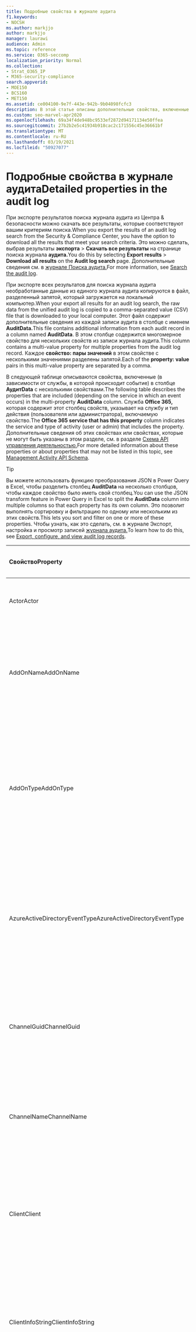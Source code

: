 ```yaml
---
title: Подробные свойства в журнале аудита
f1.keywords:
- NOCSH
ms.author: markjjo
author: markjjo
manager: laurawi
audience: Admin
ms.topic: reference
ms.service: O365-seccomp
localization_priority: Normal
ms.collection:
- Strat_O365_IP
- M365-security-compliance
search.appverid:
- MOE150
- BCS160
- MET150
ms.assetid: ce004100-9e7f-443e-942b-9b04098fcfc3
description: В этой статье описаны дополнительные свойства, включенные при экспорте результатов для записи журнала аудита Office 365.
ms.custom: seo-marvel-apr2020
ms.openlocfilehash: 69a34f4de948bc9533ef2872d94171134e50ffea
ms.sourcegitcommit: 27b2b2e5c41934b918cac2c171556c45e36661bf
ms.translationtype: MT
ms.contentlocale: ru-RU
ms.lasthandoff: 03/19/2021
ms.locfileid: "50927077"
---
```

# <a name="detailed-properties-in-the-audit-log"></a><span data-ttu-id="688e7-103">Подробные свойства в журнале аудита</span><span class="sxs-lookup"><span data-stu-id="688e7-103">Detailed properties in the audit log</span></span>

<span data-ttu-id="688e7-104">При экспорте результатов поиска журнала аудита из Центра & безопасности можно скачать все результаты, которые соответствуют вашим критериям поиска.</span><span class="sxs-lookup"><span data-stu-id="688e7-104">When you export the results of an audit log search from the Security & Compliance Center, you have the option to download all the results that meet your search criteria.</span></span> <span data-ttu-id="688e7-105">Это можно сделать, выбрав результаты **экспорта** \> **Скачать все результаты** на странице поиска журнала **аудита.**</span><span class="sxs-lookup"><span data-stu-id="688e7-105">You do this by selecting **Export results** \> **Download all results** on the **Audit log search** page.</span></span> <span data-ttu-id="688e7-106">Дополнительные сведения см. в [журнале Поиска аудита.](search-the-audit-log-in-security-and-compliance.md)</span><span class="sxs-lookup"><span data-stu-id="688e7-106">For more information, see [Search the audit log](search-the-audit-log-in-security-and-compliance.md).</span></span>
  
 <span data-ttu-id="688e7-107">При экспорте всех результатов для поиска журнала аудита необработанные данные из единого журнала аудита копируются в файл, разделенный запятой, который загружается на локальный компьютер.</span><span class="sxs-lookup"><span data-stu-id="688e7-107">When your export all results for an audit log search, the raw data from the unified audit log is copied to a comma-separated value (CSV) file that is downloaded to your local computer.</span></span> <span data-ttu-id="688e7-108">Этот файл содержит дополнительные сведения из каждой записи аудита в столбце с именем **AuditData.**</span><span class="sxs-lookup"><span data-stu-id="688e7-108">This file contains additional information from each audit record in a column named **AuditData**.</span></span> <span data-ttu-id="688e7-109">В этом столбце содержится многомерное свойство для нескольких свойств из записи журнала аудита.</span><span class="sxs-lookup"><span data-stu-id="688e7-109">This column contains a multi-value property for multiple properties from the audit log record.</span></span> <span data-ttu-id="688e7-110">Каждое **свойство: пары значений** в этом свойстве с несколькими значениями разделены запятой.</span><span class="sxs-lookup"><span data-stu-id="688e7-110">Each of the **property: value** pairs in this multi-value property are separated by a comma.</span></span> 
  
<span data-ttu-id="688e7-111">В следующей таблице описываются свойства, включенные (в зависимости от службы, в которой происходит событие) в столбце **АудитData** с несколькими свойствами.</span><span class="sxs-lookup"><span data-stu-id="688e7-111">The following table describes the properties that are included (depending on the service in which an event occurs) in the multi-property **AuditData** column.</span></span> <span data-ttu-id="688e7-112">Служба **Office 365,** которая содержит этот столбец свойств, указывает на службу и тип действия (пользователя или администратора), включаемую свойство.</span><span class="sxs-lookup"><span data-stu-id="688e7-112">The **Office 365 service that has this property** column indicates the service and type of activity (user or admin) that includes the property.</span></span> <span data-ttu-id="688e7-113">Дополнительные сведения об этих свойствах или свойствах, которые не могут быть указаны в этом разделе, см. в разделе [Схема API управления деятельностью.](/office/office-365-management-api/office-365-management-activity-api-schema)</span><span class="sxs-lookup"><span data-stu-id="688e7-113">For more detailed information about these properties or about properties that may not be listed in this topic, see [Management Activity API Schema](/office/office-365-management-api/office-365-management-activity-api-schema).</span></span>
  
> [!TIP]
> <span data-ttu-id="688e7-114">Вы можете использовать функцию преобразования JSON в Power Query в Excel, чтобы разделить столбец **AuditData** на несколько столбцов, чтобы каждое свойство было иметь свой столбец.</span><span class="sxs-lookup"><span data-stu-id="688e7-114">You can use the JSON transform feature in Power Query in Excel to split the **AuditData** column into multiple columns so that each property has its own column.</span></span> <span data-ttu-id="688e7-115">Это позволит выполнять сортировку и фильтрацию по одному или нескольким из этих свойств.</span><span class="sxs-lookup"><span data-stu-id="688e7-115">This lets you sort and filter on one or more of these properties.</span></span> <span data-ttu-id="688e7-116">Чтобы узнать, как это сделать, см. в журнале Экспорт, настройка и просмотр записей [журнала аудита.](export-view-audit-log-records.md)</span><span class="sxs-lookup"><span data-stu-id="688e7-116">To learn how to do this, see [Export, configure, and view audit log records](export-view-audit-log-records.md).</span></span> 
  
|<span data-ttu-id="688e7-117">**Свойство**</span><span class="sxs-lookup"><span data-stu-id="688e7-117">**Property**</span></span>|<span data-ttu-id="688e7-118">**Описание**</span><span class="sxs-lookup"><span data-stu-id="688e7-118">**Description**</span></span>|<span data-ttu-id="688e7-119">**Служба Microsoft 365 с этим свойством**</span><span class="sxs-lookup"><span data-stu-id="688e7-119">**Microsoft 365 service that has this property**</span></span>|
|:-----|:-----|:-----|
|<span data-ttu-id="688e7-120">Actor</span><span class="sxs-lookup"><span data-stu-id="688e7-120">Actor</span></span>|<span data-ttu-id="688e7-121">Учетная запись пользователя или службы, которая выполняла действие.</span><span class="sxs-lookup"><span data-stu-id="688e7-121">The user or service account that performed the action.</span></span>|<span data-ttu-id="688e7-122">Azure Active Directory</span><span class="sxs-lookup"><span data-stu-id="688e7-122">Azure Active Directory</span></span>|
|<span data-ttu-id="688e7-123">AddOnName</span><span class="sxs-lookup"><span data-stu-id="688e7-123">AddOnName</span></span>|<span data-ttu-id="688e7-124">Имя надстройки, которая была добавлена, удалена или обновлена в команде.</span><span class="sxs-lookup"><span data-stu-id="688e7-124">The name of an add-on that was added, removed, or updated in a team.</span></span> <span data-ttu-id="688e7-125">Тип надстройки в Microsoft Teams — это бот, соединителю или вкладке.</span><span class="sxs-lookup"><span data-stu-id="688e7-125">The type of add-ons in Microsoft Teams is a bot, a connector, or a tab.</span></span>|<span data-ttu-id="688e7-126">Microsoft Teams</span><span class="sxs-lookup"><span data-stu-id="688e7-126">Microsoft Teams</span></span>|
|<span data-ttu-id="688e7-127">AddOnType</span><span class="sxs-lookup"><span data-stu-id="688e7-127">AddOnType</span></span>|<span data-ttu-id="688e7-128">Тип надстройки, которая была добавлена, удалена или обновлена в команде.</span><span class="sxs-lookup"><span data-stu-id="688e7-128">The type of an add-on that was added, removed, or updated in a team.</span></span> <span data-ttu-id="688e7-129">Следующие значения указывают тип надстройки.</span><span class="sxs-lookup"><span data-stu-id="688e7-129">The following values indicate the type of add-on.</span></span>  <br/> <span data-ttu-id="688e7-130">**1** . Указывает бот.</span><span class="sxs-lookup"><span data-stu-id="688e7-130">**1** - Indicates a bot.</span></span><br/> <span data-ttu-id="688e7-131">**2** . Указывает соединители.</span><span class="sxs-lookup"><span data-stu-id="688e7-131">**2** - Indicates a connector.</span></span><br/> <span data-ttu-id="688e7-132">**3** . Указывает вкладку.</span><span class="sxs-lookup"><span data-stu-id="688e7-132">**3** - Indicates a tab.</span></span>|<span data-ttu-id="688e7-133">Microsoft Teams</span><span class="sxs-lookup"><span data-stu-id="688e7-133">Microsoft Teams</span></span>|
|<span data-ttu-id="688e7-134">AzureActiveDirectoryEventType</span><span class="sxs-lookup"><span data-stu-id="688e7-134">AzureActiveDirectoryEventType</span></span>|<span data-ttu-id="688e7-135">Тип события Azure Active Directory.</span><span class="sxs-lookup"><span data-stu-id="688e7-135">The type of Azure Active Directory event.</span></span> <span data-ttu-id="688e7-136">Следующие значения указывают тип события.</span><span class="sxs-lookup"><span data-stu-id="688e7-136">The following values indicate the type of event.</span></span>  <br/> <span data-ttu-id="688e7-137">**0** . Указывает событие входа в учетную запись.</span><span class="sxs-lookup"><span data-stu-id="688e7-137">**0** - Indicates an account login event.</span></span><br/> <span data-ttu-id="688e7-138">**1** . Указывает событие безопасности приложений Azure.</span><span class="sxs-lookup"><span data-stu-id="688e7-138">**1** - Indicates an Azure application security event.</span></span>|<span data-ttu-id="688e7-139">Azure Active Directory</span><span class="sxs-lookup"><span data-stu-id="688e7-139">Azure Active Directory</span></span>|
|<span data-ttu-id="688e7-140">ChannelGuid</span><span class="sxs-lookup"><span data-stu-id="688e7-140">ChannelGuid</span></span>|<span data-ttu-id="688e7-141">ID канала Microsoft Teams.</span><span class="sxs-lookup"><span data-stu-id="688e7-141">The ID of a Microsoft Teams channel.</span></span> <span data-ttu-id="688e7-142">Команда, в которую расположен канал, определена **свойствами TeamName** и **TeamGuid.**</span><span class="sxs-lookup"><span data-stu-id="688e7-142">The team that the channel is located in is identified by the **TeamName** and **TeamGuid** properties.</span></span>|<span data-ttu-id="688e7-143">Microsoft Teams</span><span class="sxs-lookup"><span data-stu-id="688e7-143">Microsoft Teams</span></span>|
|<span data-ttu-id="688e7-144">ChannelName</span><span class="sxs-lookup"><span data-stu-id="688e7-144">ChannelName</span></span>|<span data-ttu-id="688e7-145">Имя канала Microsoft Teams.</span><span class="sxs-lookup"><span data-stu-id="688e7-145">The name of a Microsoft Teams channel.</span></span> <span data-ttu-id="688e7-146">Команда, в которую расположен канал, определена **свойствами TeamName** и **TeamGuid.**</span><span class="sxs-lookup"><span data-stu-id="688e7-146">The team that the channel is located in is identified by the **TeamName** and **TeamGuid** properties.</span></span>|<span data-ttu-id="688e7-147">Microsoft Teams</span><span class="sxs-lookup"><span data-stu-id="688e7-147">Microsoft Teams</span></span>|
|<span data-ttu-id="688e7-148">Client</span><span class="sxs-lookup"><span data-stu-id="688e7-148">Client</span></span>|<span data-ttu-id="688e7-149">Клиентские устройства, ОС устройства и браузер устройства, используемые для события входа (например, Nokia Lumia 920; Windows Phone 8; IE Mobile 11).</span><span class="sxs-lookup"><span data-stu-id="688e7-149">The client device, the device OS, and the device browser used for the login event (for example, Nokia Lumia 920; Windows Phone 8; IE Mobile 11).</span></span>|<span data-ttu-id="688e7-150">Azure Active Directory</span><span class="sxs-lookup"><span data-stu-id="688e7-150">Azure Active Directory</span></span>|
|<span data-ttu-id="688e7-151">ClientInfoString</span><span class="sxs-lookup"><span data-stu-id="688e7-151">ClientInfoString</span></span>|<span data-ttu-id="688e7-152">Сведения о клиенте электронной почты, который использовался для выполнения операции, таких как версия браузера, версия Outlook и сведения о мобильных устройствах</span><span class="sxs-lookup"><span data-stu-id="688e7-152">Information about the email client that was used to perform the operation, such as a browser version, Outlook version, and mobile device information</span></span>|<span data-ttu-id="688e7-153">Exchange (действия почтовых ящиков)</span><span class="sxs-lookup"><span data-stu-id="688e7-153">Exchange (mailbox activity)</span></span>|
|<span data-ttu-id="688e7-154">ClientIP</span><span class="sxs-lookup"><span data-stu-id="688e7-154">ClientIP</span></span>|<span data-ttu-id="688e7-155">IP-адрес устройства, которое использовалось при регистрации действия в журнале.</span><span class="sxs-lookup"><span data-stu-id="688e7-155">The IP address of the device that was used when the activity was logged.</span></span> <span data-ttu-id="688e7-156">IP-адрес отображается в формате адреса IPv4 или IPv6.</span><span class="sxs-lookup"><span data-stu-id="688e7-156">The IP address is displayed in either an IPv4 or IPv6 address format.</span></span><br/><br/> <span data-ttu-id="688e7-157">Для некоторых служб значение, отображаемое в этом свойстве, может быть IP-адресом доверенного приложения (например, веб-приложений Office), обращающегося в службу от имени пользователя, а не IP-адресом устройства пользователя, выполнившего действие.</span><span class="sxs-lookup"><span data-stu-id="688e7-157">For some services, the value displayed in this property might be the IP address for a trusted application (for example, Office on the web apps) calling into the service on behalf of a user and not the IP address of the device used by person who performed the activity.</span></span> <br/><br/><span data-ttu-id="688e7-158">Кроме того, для действий администратора (или действий, выполняемых системной учетной записью) для событий, связанных с Azure Active Directory, IP-адрес не регистрируется, а значение свойства ClientIP составляет `null` .</span><span class="sxs-lookup"><span data-stu-id="688e7-158">Also, for admin activity (or activity performed by a system account) for Azure Active Directory-related events, the IP address isn't logged and the value for the ClientIP property is `null`.</span></span> |<span data-ttu-id="688e7-159">Azure Active Directory, Exchange, SharePoint</span><span class="sxs-lookup"><span data-stu-id="688e7-159">Azure Active Directory, Exchange, SharePoint</span></span>|
|<span data-ttu-id="688e7-160">CreationTime</span><span class="sxs-lookup"><span data-stu-id="688e7-160">CreationTime</span></span>|<span data-ttu-id="688e7-161">Дата и время выполнения действия пользователем в формате UTC.</span><span class="sxs-lookup"><span data-stu-id="688e7-161">The date and time in Coordinated Universal Time (UTC) when the user performed the activity.</span></span>|<span data-ttu-id="688e7-162">Все</span><span class="sxs-lookup"><span data-stu-id="688e7-162">All</span></span>|
|<span data-ttu-id="688e7-163">DestinationFileExtension</span><span class="sxs-lookup"><span data-stu-id="688e7-163">DestinationFileExtension</span></span>|<span data-ttu-id="688e7-164">Расширение скопированного или перемещенного файла.</span><span class="sxs-lookup"><span data-stu-id="688e7-164">The file extension of a file that is copied or moved.</span></span> <span data-ttu-id="688e7-165">Это свойство отображается только для действий пользователей FileCopied и FileMoved.</span><span class="sxs-lookup"><span data-stu-id="688e7-165">This property is displayed only for the FileCopied and FileMoved user activities.</span></span>|<span data-ttu-id="688e7-166">SharePoint</span><span class="sxs-lookup"><span data-stu-id="688e7-166">SharePoint</span></span>|
|<span data-ttu-id="688e7-167">DestinationFileName</span><span class="sxs-lookup"><span data-stu-id="688e7-167">DestinationFileName</span></span>|<span data-ttu-id="688e7-168">Имя файла копируется или перемещается.</span><span class="sxs-lookup"><span data-stu-id="688e7-168">The name of the file is copied or moved.</span></span> <span data-ttu-id="688e7-169">Это свойство отображается только для действий FileCopied и FileMoved.</span><span class="sxs-lookup"><span data-stu-id="688e7-169">This property is displayed only for the FileCopied and FileMoved actions.</span></span>|<span data-ttu-id="688e7-170">SharePoint</span><span class="sxs-lookup"><span data-stu-id="688e7-170">SharePoint</span></span>|
|<span data-ttu-id="688e7-171">DestinationRelativeUrl</span><span class="sxs-lookup"><span data-stu-id="688e7-171">DestinationRelativeUrl</span></span>|<span data-ttu-id="688e7-172">URL-адрес конечной папки, в которую копируется или перемещается файл.</span><span class="sxs-lookup"><span data-stu-id="688e7-172">The URL of the destination folder where a file is copied or moved.</span></span> <span data-ttu-id="688e7-173">Сочетание значений **для SiteURL,** **DestinationRelativeURL** и **свойства DestinationFileName** такое же, как и значение свойства **ObjectID,** которое является полным именем пути для скопированного файла.</span><span class="sxs-lookup"><span data-stu-id="688e7-173">The combination of the values for the **SiteURL**, the **DestinationRelativeURL**, and the **DestinationFileName** property is the same as the value for the **ObjectID** property, which is the full path name for the file that was copied.</span></span> <span data-ttu-id="688e7-174">Это свойство отображается только для действий пользователей FileCopied и FileMoved.</span><span class="sxs-lookup"><span data-stu-id="688e7-174">This property is displayed only for the FileCopied and FileMoved user activities.</span></span>|<span data-ttu-id="688e7-175">SharePoint</span><span class="sxs-lookup"><span data-stu-id="688e7-175">SharePoint</span></span>|
|<span data-ttu-id="688e7-176">EventSource</span><span class="sxs-lookup"><span data-stu-id="688e7-176">EventSource</span></span>|<span data-ttu-id="688e7-177">Определяет, произошло ли событие в SharePoint.</span><span class="sxs-lookup"><span data-stu-id="688e7-177">Identifies that an event occurred in SharePoint.</span></span> <span data-ttu-id="688e7-178">Возможные значения **SharePoint** и **ObjectModel**.</span><span class="sxs-lookup"><span data-stu-id="688e7-178">Possible values are **SharePoint** and **ObjectModel**.</span></span>|<span data-ttu-id="688e7-179">SharePoint</span><span class="sxs-lookup"><span data-stu-id="688e7-179">SharePoint</span></span>|
|<span data-ttu-id="688e7-180">ExternalAccess</span><span class="sxs-lookup"><span data-stu-id="688e7-180">ExternalAccess</span></span>|<span data-ttu-id="688e7-181">Для действий администратора Exchange указывается, был ли этот кодлет управлен пользователем в вашей организации, персоналом центра обработки данных Майкрософт или учетной записью службы центра обработки данных или делегирован администратором.</span><span class="sxs-lookup"><span data-stu-id="688e7-181">For Exchange admin activity, specifies whether the cmdlet was run by a user in your organization, by Microsoft datacenter personnel or a datacenter service account, or by a delegated administrator.</span></span> <span data-ttu-id="688e7-182">Значение **False** означает, что командлет был запущен пользователем в вашей организации.</span><span class="sxs-lookup"><span data-stu-id="688e7-182">The value **False** indicates that the cmdlet was run by someone in your organization.</span></span> <span data-ttu-id="688e7-183">Значение **True** значит, что командлет запустили сотрудник центра данных Майкрософт, учетная запись службы центра данных или полномочный администратор.</span><span class="sxs-lookup"><span data-stu-id="688e7-183">The value **True** indicates that the cmdlet was run by datacenter personnel, a datacenter service account, or a delegated administrator.</span></span>  <br/> <span data-ttu-id="688e7-184">Для действий почтовых ящиков Exchange указывается, был ли к почтовому ящику доступ к пользователю за пределами организации.</span><span class="sxs-lookup"><span data-stu-id="688e7-184">For Exchange mailbox activity, specifies whether a mailbox was accessed by a user outside your organization.</span></span>|<span data-ttu-id="688e7-185">Exchange</span><span class="sxs-lookup"><span data-stu-id="688e7-185">Exchange</span></span>|
|<span data-ttu-id="688e7-186">ExtendedProperties</span><span class="sxs-lookup"><span data-stu-id="688e7-186">ExtendedProperties</span></span>|<span data-ttu-id="688e7-187">Расширенные свойства для события Azure Active Directory.</span><span class="sxs-lookup"><span data-stu-id="688e7-187">The extended properties for an Azure Active Directory event.</span></span>|<span data-ttu-id="688e7-188">Azure Active Directory</span><span class="sxs-lookup"><span data-stu-id="688e7-188">Azure Active Directory</span></span>|
|<span data-ttu-id="688e7-189">Идентификатор</span><span class="sxs-lookup"><span data-stu-id="688e7-189">ID</span></span>|<span data-ttu-id="688e7-190">ID записи отчета.</span><span class="sxs-lookup"><span data-stu-id="688e7-190">The ID of the report entry.</span></span> <span data-ttu-id="688e7-191">Идентификатор уникально определяет запись отчета.</span><span class="sxs-lookup"><span data-stu-id="688e7-191">The ID uniquely identifies the report entry.</span></span>|<span data-ttu-id="688e7-192">Все</span><span class="sxs-lookup"><span data-stu-id="688e7-192">All</span></span>|
|<span data-ttu-id="688e7-193">InternalLogonType</span><span class="sxs-lookup"><span data-stu-id="688e7-193">InternalLogonType</span></span>|<span data-ttu-id="688e7-194">Зарезервировано для внутреннего использования.</span><span class="sxs-lookup"><span data-stu-id="688e7-194">Reserved for internal use.</span></span>|<span data-ttu-id="688e7-195">Exchange (действия почтовых ящиков)</span><span class="sxs-lookup"><span data-stu-id="688e7-195">Exchange (mailbox activity)</span></span>|
|<span data-ttu-id="688e7-196">ItemType</span><span class="sxs-lookup"><span data-stu-id="688e7-196">ItemType</span></span>|<span data-ttu-id="688e7-197">Тип объекта, который был открыт или изменен.</span><span class="sxs-lookup"><span data-stu-id="688e7-197">The type of object that was accessed or modified.</span></span> <span data-ttu-id="688e7-198">Возможные значения: **File,** **Folder,** **Web,** **Site,** **Tenant** и **DocumentLibrary.**</span><span class="sxs-lookup"><span data-stu-id="688e7-198">Possible values include **File**, **Folder**, **Web**, **Site**, **Tenant**, and **DocumentLibrary**.</span></span>|<span data-ttu-id="688e7-199">SharePoint</span><span class="sxs-lookup"><span data-stu-id="688e7-199">SharePoint</span></span>|
|<span data-ttu-id="688e7-200">LoginStatus</span><span class="sxs-lookup"><span data-stu-id="688e7-200">LoginStatus</span></span>|<span data-ttu-id="688e7-201">Определяет сбои входа, которые могли произойть.</span><span class="sxs-lookup"><span data-stu-id="688e7-201">Identifies login failures that might have occurred.</span></span>|<span data-ttu-id="688e7-202">Azure Active Directory</span><span class="sxs-lookup"><span data-stu-id="688e7-202">Azure Active Directory</span></span>|
|<span data-ttu-id="688e7-203">LogonType</span><span class="sxs-lookup"><span data-stu-id="688e7-203">LogonType</span></span>|<span data-ttu-id="688e7-204">Тип доступа к почтовым ящикам.</span><span class="sxs-lookup"><span data-stu-id="688e7-204">The type of mailbox access.</span></span> <span data-ttu-id="688e7-205">В следующих значениях указывается тип пользователя, который имеет доступ к почтовому ящику.</span><span class="sxs-lookup"><span data-stu-id="688e7-205">The following values indicate the type of user who accessed the mailbox.</span></span>  <br/><br/> <span data-ttu-id="688e7-206">**0** . Указывает владельца почтового ящика.</span><span class="sxs-lookup"><span data-stu-id="688e7-206">**0** - Indicates a mailbox owner.</span></span><br/> <span data-ttu-id="688e7-207">**1** . Указывает администратора.</span><span class="sxs-lookup"><span data-stu-id="688e7-207">**1** - Indicates an administrator.</span></span><br/> <span data-ttu-id="688e7-208">**2** . Указывает делегата.</span><span class="sxs-lookup"><span data-stu-id="688e7-208">**2** - Indicates a delegate.</span></span> <br/><span data-ttu-id="688e7-209">**3** . Указывает транспортную службу в центр обработки данных Майкрософт.</span><span class="sxs-lookup"><span data-stu-id="688e7-209">**3** - Indicates the transport service in the Microsoft datacenter.</span></span><br/> <span data-ttu-id="688e7-210">**4** . Указывает учетную запись службы в центр обработки данных Майкрософт.</span><span class="sxs-lookup"><span data-stu-id="688e7-210">**4** - Indicates a   service account in the Microsoft datacenter.</span></span> <br/><span data-ttu-id="688e7-211">**6** . Указывает делегированную администратора.</span><span class="sxs-lookup"><span data-stu-id="688e7-211">**6** - Indicates a delegated administrator.</span></span>|<span data-ttu-id="688e7-212">Exchange (действия почтовых ящиков)</span><span class="sxs-lookup"><span data-stu-id="688e7-212">Exchange (mailbox activity)</span></span>|
|<span data-ttu-id="688e7-213">MailboxGuid</span><span class="sxs-lookup"><span data-stu-id="688e7-213">MailboxGuid</span></span>|<span data-ttu-id="688e7-214">GUID почтового ящика Exchange, к которому получен доступ.</span><span class="sxs-lookup"><span data-stu-id="688e7-214">The Exchange GUID of the mailbox that was accessed.</span></span>|<span data-ttu-id="688e7-215">Exchange (действия почтовых ящиков)</span><span class="sxs-lookup"><span data-stu-id="688e7-215">Exchange (mailbox activity)</span></span>|
|<span data-ttu-id="688e7-216">MailboxOwnerUPN</span><span class="sxs-lookup"><span data-stu-id="688e7-216">MailboxOwnerUPN</span></span>|<span data-ttu-id="688e7-217">Адрес электронной почты пользователя, владеющего почтовым ящиком, к которому получен доступ.</span><span class="sxs-lookup"><span data-stu-id="688e7-217">The email address of the person who owns the mailbox that was accessed.</span></span>|<span data-ttu-id="688e7-218">Exchange (действия почтовых ящиков)</span><span class="sxs-lookup"><span data-stu-id="688e7-218">Exchange (mailbox activity)</span></span>|
|<span data-ttu-id="688e7-219">Members</span><span class="sxs-lookup"><span data-stu-id="688e7-219">Members</span></span>|<span data-ttu-id="688e7-220">Списки пользователей, которые были добавлены или удалены из группы.</span><span class="sxs-lookup"><span data-stu-id="688e7-220">Lists the users that have been added or removed from a team.</span></span> <span data-ttu-id="688e7-221">Перечисленные ниже значения указывают на тип роли, назначенной пользователю.</span><span class="sxs-lookup"><span data-stu-id="688e7-221">The following values indicate the Role type assigned to the user.</span></span>  <br/><br/> <span data-ttu-id="688e7-222">**1** . Указывает роль владельца.</span><span class="sxs-lookup"><span data-stu-id="688e7-222">**1** - Indicates  the Owner role.</span></span><br/> <span data-ttu-id="688e7-223">**2** — указывает на роль "Участник".</span><span class="sxs-lookup"><span data-stu-id="688e7-223">**2** - Indicates the Member role.</span></span><br/> <span data-ttu-id="688e7-224">**3** — указывает на роль "Гость".</span><span class="sxs-lookup"><span data-stu-id="688e7-224">**3** - Indicates the Guest role.</span></span> <br/><br/><span data-ttu-id="688e7-225">Свойство Members также включает название организации и адрес электронной почты участника.</span><span class="sxs-lookup"><span data-stu-id="688e7-225">The Members property also includes the name of your organization, and the member's email address.</span></span>|<span data-ttu-id="688e7-226">Microsoft Teams</span><span class="sxs-lookup"><span data-stu-id="688e7-226">Microsoft Teams</span></span>|
|<span data-ttu-id="688e7-227">Измененные свойства (Имя, NewValue, OldValue)</span><span class="sxs-lookup"><span data-stu-id="688e7-227">ModifiedProperties (Name, NewValue, OldValue)</span></span>|<span data-ttu-id="688e7-228">Это свойство включается для действий администратора, таких как добавление пользователя в качестве участника сайта или члена группы администраторов семейства веб-сайтов.</span><span class="sxs-lookup"><span data-stu-id="688e7-228">The property is included for admin events, such as adding a user as a member of a site or a site collection admin group.</span></span> <span data-ttu-id="688e7-229">Свойство включает имя измененного свойства (например, группа администратора сайта) новое значение измененного свойства (например, пользователя, добавленного в качестве администратора сайта, и предыдущее значение измененного объекта.</span><span class="sxs-lookup"><span data-stu-id="688e7-229">The property includes the name of the property that was modified (for example, the Site Admin group) the new value of the modified property (such the user who was added as a site admin, and the previous value of the modified object.</span></span>|<span data-ttu-id="688e7-230">Все (действия администратора)</span><span class="sxs-lookup"><span data-stu-id="688e7-230">All (admin activity)</span></span>|
|<span data-ttu-id="688e7-231">ObjectId</span><span class="sxs-lookup"><span data-stu-id="688e7-231">ObjectId</span></span>|<span data-ttu-id="688e7-232">Что касается ведения журнала аудита действий администратора Exchange, это имя объекта, измененного командлетом.</span><span class="sxs-lookup"><span data-stu-id="688e7-232">For Exchange admin audit logging, the name of the object that was modified by the cmdlet.</span></span>  <br/> <span data-ttu-id="688e7-233">Для действий SharePoint полное имя пути URL-адреса файла или папки, доступ к который получает пользователь.</span><span class="sxs-lookup"><span data-stu-id="688e7-233">For SharePoint activity, the full URL path name of the file or folder accessed by a user.</span></span>  <br/> <span data-ttu-id="688e7-234">Для действия Azure AD имя измененной учетной записи пользователя.</span><span class="sxs-lookup"><span data-stu-id="688e7-234">For Azure AD activity, the name of the user account that was modified.</span></span>|<span data-ttu-id="688e7-235">Все</span><span class="sxs-lookup"><span data-stu-id="688e7-235">All</span></span>|
|<span data-ttu-id="688e7-236">Operation</span><span class="sxs-lookup"><span data-stu-id="688e7-236">Operation</span></span>|<span data-ttu-id="688e7-237">Название действия пользователя или администратора.</span><span class="sxs-lookup"><span data-stu-id="688e7-237">The name of the user or admin activity.</span></span> <span data-ttu-id="688e7-238">Значение этого свойства соответствует значению, выбранному в выпадаемом списке **Действия.**</span><span class="sxs-lookup"><span data-stu-id="688e7-238">The value of this property corresponds to the value that was selected in the **Activities** drop down list.</span></span> <span data-ttu-id="688e7-239">Если **выбраны** результаты Show для всех действий, в отчет будут включены записи для всех действий пользователя и администратора для всех служб.</span><span class="sxs-lookup"><span data-stu-id="688e7-239">If **Show results for all activities** was selected, the report will included entries for all user and admin activities for all services.</span></span> <span data-ttu-id="688e7-240">Описание операций и действий, которые регистрируются в журнале  аудита, см. в вкладке Аудит действий в журнале Поиск журнала аудита [в Office 365.](search-the-audit-log-in-security-and-compliance.md)</span><span class="sxs-lookup"><span data-stu-id="688e7-240">For a description of the operations/activities that are logged in the audit log, see the **Audited activities** tab in [Search the audit log in the Office 365](search-the-audit-log-in-security-and-compliance.md).</span></span>  <br/> <span data-ttu-id="688e7-241">Что касается действий администратора Exchange, это свойство определяет имя запущенного командлета.</span><span class="sxs-lookup"><span data-stu-id="688e7-241">For Exchange admin activity, this property identifies the name of the cmdlet that was run.</span></span>|<span data-ttu-id="688e7-242">Все</span><span class="sxs-lookup"><span data-stu-id="688e7-242">All</span></span>|
|<span data-ttu-id="688e7-243">OrganizationId</span><span class="sxs-lookup"><span data-stu-id="688e7-243">OrganizationId</span></span>|<span data-ttu-id="688e7-244">GUID для вашей организации.</span><span class="sxs-lookup"><span data-stu-id="688e7-244">The GUID for your organization.</span></span>|<span data-ttu-id="688e7-245">Все</span><span class="sxs-lookup"><span data-stu-id="688e7-245">All</span></span>|
|<span data-ttu-id="688e7-246">Path</span><span class="sxs-lookup"><span data-stu-id="688e7-246">Path</span></span>|<span data-ttu-id="688e7-247">Имя папки почтового ящика, где расположено сообщение, к которому получен доступ.</span><span class="sxs-lookup"><span data-stu-id="688e7-247">The name of the mailbox folder where the message that was accessed is located.</span></span> <span data-ttu-id="688e7-248">Это свойство также определяет папку, в которой создается или копируется или перемещается сообщение.</span><span class="sxs-lookup"><span data-stu-id="688e7-248">This property also identifies the folder a where a message is created in or copied/moved to.</span></span>|<span data-ttu-id="688e7-249">Exchange (действия почтовых ящиков)</span><span class="sxs-lookup"><span data-stu-id="688e7-249">Exchange (mailbox activity)</span></span>|
|<span data-ttu-id="688e7-250">Параметры</span><span class="sxs-lookup"><span data-stu-id="688e7-250">Parameters</span></span>|<span data-ttu-id="688e7-251">Для действий администратора Exchange имя и значение для всех параметров, которые использовались с кодлетом, который определен в свойстве Operation.</span><span class="sxs-lookup"><span data-stu-id="688e7-251">For Exchange admin activity, the name and value for all parameters that were used with the cmdlet that is identified in the Operation property.</span></span>|<span data-ttu-id="688e7-252">Exchange (действия администратора)</span><span class="sxs-lookup"><span data-stu-id="688e7-252">Exchange (admin activity)</span></span>|
|<span data-ttu-id="688e7-253">RecordType</span><span class="sxs-lookup"><span data-stu-id="688e7-253">RecordType</span></span>|<span data-ttu-id="688e7-254">Тип операции, указанный в записи.</span><span class="sxs-lookup"><span data-stu-id="688e7-254">The type of operation indicated by the record.</span></span> <span data-ttu-id="688e7-255">Это свойство указывает на службу или функцию, в которую была вызвана операция.</span><span class="sxs-lookup"><span data-stu-id="688e7-255">This property indicates the service or feature that the operation was triggered in.</span></span> <span data-ttu-id="688e7-256">Список типов записей и соответствующее значение ENUM (которое отображается в свойстве **RecordType** в записи аудита), см. введите тип записи журнала [аудита.](/office/office-365-management-api/office-365-management-activity-api-schema#auditlogrecordtype)</span><span class="sxs-lookup"><span data-stu-id="688e7-256">For a list of record types and their corresponding ENUM value (which is the value displayed in the **RecordType** property in an audit record), see [Audit log record type](/office/office-365-management-api/office-365-management-activity-api-schema#auditlogrecordtype).</span></span>| 
|<span data-ttu-id="688e7-257">ResultStatus</span><span class="sxs-lookup"><span data-stu-id="688e7-257">ResultStatus</span></span>|<span data-ttu-id="688e7-258">Указывает, было ли действие (указанное в свойстве **Operation)** успешным или нет.</span><span class="sxs-lookup"><span data-stu-id="688e7-258">Indicates whether the action (specified in the **Operation** property) was successful or not.</span></span>  <br/> <span data-ttu-id="688e7-259">Для действий администратора Exchange значение **true** (успешно) или **False** (не удалось).</span><span class="sxs-lookup"><span data-stu-id="688e7-259">For Exchange admin activity, the value is either **True** (successful) or **False** (failed).</span></span>|<span data-ttu-id="688e7-260">Все</span><span class="sxs-lookup"><span data-stu-id="688e7-260">All</span></span>  <br/>|
|<span data-ttu-id="688e7-261">SecurityComplianceCenterEventType</span><span class="sxs-lookup"><span data-stu-id="688e7-261">SecurityComplianceCenterEventType</span></span>|<span data-ttu-id="688e7-262">Указывает, что действие было событием Центра & безопасности.</span><span class="sxs-lookup"><span data-stu-id="688e7-262">Indicates that the activity was a Security & Compliance Center event.</span></span> <span data-ttu-id="688e7-263">Все действия центра & безопасности будут иметь значение **0** для этого свойства.</span><span class="sxs-lookup"><span data-stu-id="688e7-263">All Security & Compliance Center activities will have a value of **0** for this property.</span></span>|<span data-ttu-id="688e7-264">Центр безопасности и соответствия требованиям</span><span class="sxs-lookup"><span data-stu-id="688e7-264">Security & Compliance Center</span></span>|
|<span data-ttu-id="688e7-265">SharingType</span><span class="sxs-lookup"><span data-stu-id="688e7-265">SharingType</span></span>|<span data-ttu-id="688e7-266">Тип разрешений общего доступа, которые были назначены пользователю, с чем был общий ресурс.</span><span class="sxs-lookup"><span data-stu-id="688e7-266">The type of sharing permissions that was assigned to the user that the resource was shared with.</span></span> <span data-ttu-id="688e7-267">Этот пользователь идентифицирован в **свойстве UserSharedWith.**</span><span class="sxs-lookup"><span data-stu-id="688e7-267">This user is identified in the **UserSharedWith** property.</span></span>|<span data-ttu-id="688e7-268">SharePoint</span><span class="sxs-lookup"><span data-stu-id="688e7-268">SharePoint</span></span>|
|<span data-ttu-id="688e7-269">Site</span><span class="sxs-lookup"><span data-stu-id="688e7-269">Site</span></span>|<span data-ttu-id="688e7-270">GUID сайта, на котором расположены файл или папка, к которым получил доступ пользователь.</span><span class="sxs-lookup"><span data-stu-id="688e7-270">The GUID of the site where the file or folder accessed by the user is located.</span></span>|<span data-ttu-id="688e7-271">SharePoint</span><span class="sxs-lookup"><span data-stu-id="688e7-271">SharePoint</span></span>|
|<span data-ttu-id="688e7-272">SiteUrl</span><span class="sxs-lookup"><span data-stu-id="688e7-272">SiteUrl</span></span>|<span data-ttu-id="688e7-273">URL-адрес сайта, на котором расположены файл или папка, к которым получил доступ пользователь.</span><span class="sxs-lookup"><span data-stu-id="688e7-273">The URL of the site where the file or folder accessed by the user is located.</span></span>|<span data-ttu-id="688e7-274">SharePoint</span><span class="sxs-lookup"><span data-stu-id="688e7-274">SharePoint</span></span>|
|<span data-ttu-id="688e7-275">SourceFileExtension</span><span class="sxs-lookup"><span data-stu-id="688e7-275">SourceFileExtension</span></span>|<span data-ttu-id="688e7-276">Расширение файла, к которому получил доступ пользователь.</span><span class="sxs-lookup"><span data-stu-id="688e7-276">The file extension of the file that was accessed by the user.</span></span> <span data-ttu-id="688e7-277">Это свойство пустое, если объект, к которому получен доступ, представляет собой папку.</span><span class="sxs-lookup"><span data-stu-id="688e7-277">This property is blank if the object that was accessed is a folder.</span></span>|<span data-ttu-id="688e7-278">SharePoint</span><span class="sxs-lookup"><span data-stu-id="688e7-278">SharePoint</span></span>|
|<span data-ttu-id="688e7-279">SourceFileName</span><span class="sxs-lookup"><span data-stu-id="688e7-279">SourceFileName</span></span>|<span data-ttu-id="688e7-280">Имя файла или папки, к которым получил доступ пользователь.</span><span class="sxs-lookup"><span data-stu-id="688e7-280">The name of the file or folder accessed by the user.</span></span>|<span data-ttu-id="688e7-281">SharePoint</span><span class="sxs-lookup"><span data-stu-id="688e7-281">SharePoint</span></span>|
|<span data-ttu-id="688e7-282">SourceRelativeUrl</span><span class="sxs-lookup"><span data-stu-id="688e7-282">SourceRelativeUrl</span></span>|<span data-ttu-id="688e7-283">URL-адрес папки с файлом, к которому получил доступ пользователь.</span><span class="sxs-lookup"><span data-stu-id="688e7-283">The URL of the folder that contains the file accessed by the user.</span></span> <span data-ttu-id="688e7-284">Сочетание значений **для SiteURL,** **SourceRelativeURL** и свойства **SourceFileName** такое же, как и значение свойства **ObjectID,** которое является полным именем пути для файла, доступного пользователю.</span><span class="sxs-lookup"><span data-stu-id="688e7-284">The combination of the values for the **SiteURL**, the **SourceRelativeURL**, and the **SourceFileName** property is the same as the value for the **ObjectID** property, which is the full path name for the file accessed by the user.</span></span>|<span data-ttu-id="688e7-285">SharePoint</span><span class="sxs-lookup"><span data-stu-id="688e7-285">SharePoint</span></span>|
|<span data-ttu-id="688e7-286">Subject</span><span class="sxs-lookup"><span data-stu-id="688e7-286">Subject</span></span>|<span data-ttu-id="688e7-287">Строка темы сообщения, к которому получен доступ.</span><span class="sxs-lookup"><span data-stu-id="688e7-287">The subject line of the message that was accessed.</span></span>|<span data-ttu-id="688e7-288">Exchange (действия почтовых ящиков)</span><span class="sxs-lookup"><span data-stu-id="688e7-288">Exchange (mailbox activity)</span></span>|
|<span data-ttu-id="688e7-289">TabType</span><span class="sxs-lookup"><span data-stu-id="688e7-289">TabType</span></span>| <span data-ttu-id="688e7-290">Тип вкладки, добавленной, удаленной или обновленной в команде.</span><span class="sxs-lookup"><span data-stu-id="688e7-290">The type of tab added, removed, or updated in a team.</span></span> <span data-ttu-id="688e7-291">Вот возможные значения этого свойства:</span><span class="sxs-lookup"><span data-stu-id="688e7-291">The possible values for this property are:</span></span>  <br/><br/> <span data-ttu-id="688e7-292">**Пин-код Excel** — вкладка Excel.</span><span class="sxs-lookup"><span data-stu-id="688e7-292">**Excel pin** - An Excel tab.</span></span>  <br/> <span data-ttu-id="688e7-293">**Расширение** — все приложения от первой и стороной; например, расписание классов, VSTS и формы.</span><span class="sxs-lookup"><span data-stu-id="688e7-293">**Extension** - All first-party and third-party apps; such as Class Schedule, VSTS, and Forms.</span></span>  <br/> <span data-ttu-id="688e7-294">**Заметки** — вкладка OneNote.</span><span class="sxs-lookup"><span data-stu-id="688e7-294">**Notes** - OneNote tab.</span></span>  <br/> <span data-ttu-id="688e7-295">**Pdfpin** — вкладка PDF.</span><span class="sxs-lookup"><span data-stu-id="688e7-295">**Pdfpin** - A PDF tab.</span></span>  <br/> <span data-ttu-id="688e7-296">**Powerbi** — вкладка Power BI.</span><span class="sxs-lookup"><span data-stu-id="688e7-296">**Powerbi** - A Power BI tab.</span></span>  <br/> <span data-ttu-id="688e7-297">**Powerpointpin** — вкладка PowerPoint.</span><span class="sxs-lookup"><span data-stu-id="688e7-297">**Powerpointpin** - A PowerPoint tab.</span></span>  <br/> <span data-ttu-id="688e7-298">**Sharepointfiles** — вкладка SharePoint.</span><span class="sxs-lookup"><span data-stu-id="688e7-298">**Sharepointfiles** - A SharePoint tab.</span></span>  <br/> <span data-ttu-id="688e7-299">**Веб-страницу** — вкладка с закрепленным веб-сайтом.</span><span class="sxs-lookup"><span data-stu-id="688e7-299">**Webpage** - A pinned website tab.</span></span>  <br/> <span data-ttu-id="688e7-300">**Вики-вкладка** — вкладка вики.</span><span class="sxs-lookup"><span data-stu-id="688e7-300">**Wiki-tab** - A wiki tab.</span></span>  <br/> <span data-ttu-id="688e7-301">**Wordpin** — вкладка Word.</span><span class="sxs-lookup"><span data-stu-id="688e7-301">**Wordpin** - A Word tab.</span></span>|<span data-ttu-id="688e7-302">Microsoft Teams</span><span class="sxs-lookup"><span data-stu-id="688e7-302">Microsoft Teams</span></span>|
|<span data-ttu-id="688e7-303">Target</span><span class="sxs-lookup"><span data-stu-id="688e7-303">Target</span></span>|<span data-ttu-id="688e7-304">Пользователь, на который было выполнено действие (идентифицировано в свойстве **Operation).**</span><span class="sxs-lookup"><span data-stu-id="688e7-304">The user that the action (identified in the **Operation** property) was performed on.</span></span> <span data-ttu-id="688e7-305">Например, если гостевой пользователь добавлен в SharePoint или Microsoft Team, этот пользователь будет указан в этом свойстве.</span><span class="sxs-lookup"><span data-stu-id="688e7-305">For example, if a guest user is added to SharePoint or a Microsoft Team, that user would be listed in this property.</span></span>|<span data-ttu-id="688e7-306">Azure Active Directory</span><span class="sxs-lookup"><span data-stu-id="688e7-306">Azure Active Directory</span></span>|
|<span data-ttu-id="688e7-307">TeamGuid</span><span class="sxs-lookup"><span data-stu-id="688e7-307">TeamGuid</span></span>|<span data-ttu-id="688e7-308">ID команды в Microsoft Teams.</span><span class="sxs-lookup"><span data-stu-id="688e7-308">The ID of a team in Microsoft Teams.</span></span>|<span data-ttu-id="688e7-309">Microsoft Teams</span><span class="sxs-lookup"><span data-stu-id="688e7-309">Microsoft Teams</span></span>|
|<span data-ttu-id="688e7-310">TeamName</span><span class="sxs-lookup"><span data-stu-id="688e7-310">TeamName</span></span>|<span data-ttu-id="688e7-311">Имя команды в Microsoft Teams.</span><span class="sxs-lookup"><span data-stu-id="688e7-311">The name of a team in Microsoft Teams.</span></span>|<span data-ttu-id="688e7-312">Microsoft Teams</span><span class="sxs-lookup"><span data-stu-id="688e7-312">Microsoft Teams</span></span>|
|<span data-ttu-id="688e7-313">UserAgent</span><span class="sxs-lookup"><span data-stu-id="688e7-313">UserAgent</span></span>|<span data-ttu-id="688e7-314">Сведения о браузере пользователя.</span><span class="sxs-lookup"><span data-stu-id="688e7-314">Information about the user's browser.</span></span> <span data-ttu-id="688e7-315">Эта информация предоставляется браузером.</span><span class="sxs-lookup"><span data-stu-id="688e7-315">This information is provided by the browser.</span></span>|<span data-ttu-id="688e7-316">SharePoint</span><span class="sxs-lookup"><span data-stu-id="688e7-316">SharePoint</span></span>|
|<span data-ttu-id="688e7-317">UserDomain</span><span class="sxs-lookup"><span data-stu-id="688e7-317">UserDomain</span></span>|<span data-ttu-id="688e7-318">Сведения об организации клиента пользователя (актера), который выполнял действие.</span><span class="sxs-lookup"><span data-stu-id="688e7-318">Identity information about the tenant organization of the user (actor) who performed the action.</span></span>|<span data-ttu-id="688e7-319">Azure Active Directory</span><span class="sxs-lookup"><span data-stu-id="688e7-319">Azure Active Directory</span></span>|
|<span data-ttu-id="688e7-320">UserId</span><span class="sxs-lookup"><span data-stu-id="688e7-320">UserId</span></span>|<span data-ttu-id="688e7-321">Пользователь, исполнивший действие (указанное в свойстве **Operation),** в результате чего запись была зарегистрирована.</span><span class="sxs-lookup"><span data-stu-id="688e7-321">The user who performed the action (specified in the **Operation** property) that resulted in the record being logged.</span></span> <span data-ttu-id="688e7-322">Записи аудита для действий, выполняемые системными учетными записями (например, SHAREPOINT\system или NT AUTHORITY\SYSTEM), также включены в журнал аудита.</span><span class="sxs-lookup"><span data-stu-id="688e7-322">Audit records for activity performed by system accounts (such as SHAREPOINT\system or NT AUTHORITY\SYSTEM) are also included in the audit log.</span></span> <span data-ttu-id="688e7-323">Другим распространенным значением для свойства UserId является app@sharepoint.</span><span class="sxs-lookup"><span data-stu-id="688e7-323">Another common value for the UserId property is app@sharepoint.</span></span> <span data-ttu-id="688e7-324">Это указывает на то, что «пользователь», который выполнял действие, был приложением, имеющим необходимые разрешения в SharePoint для выполнения действий в масштабе всей организации (таких как поиск на сайте SharePoint или в учетной записи OneDrive) от имени пользователя, администратора или службы.</span><span class="sxs-lookup"><span data-stu-id="688e7-324">This indicates that the "user" who performed the activity was an application that has the necessary permissions in SharePoint to perform organization-wide actions (such as search a SharePoint site or OneDrive account) on behalf of a user, admin, or service.</span></span> <span data-ttu-id="688e7-325">Дополнительные сведения см. в разделе [Пользователь app\@sharepoint в записях аудита](search-the-audit-log-in-security-and-compliance.md#the-appsharepoint-user-in-audit-records).</span><span class="sxs-lookup"><span data-stu-id="688e7-325">For more information, see [The app\@sharepoint user in audit records](search-the-audit-log-in-security-and-compliance.md#the-appsharepoint-user-in-audit-records).</span></span> |<span data-ttu-id="688e7-326">Все</span><span class="sxs-lookup"><span data-stu-id="688e7-326">All</span></span>|
|<span data-ttu-id="688e7-327">UserKey</span><span class="sxs-lookup"><span data-stu-id="688e7-327">UserKey</span></span>|<span data-ttu-id="688e7-328">Альтернативный ID для пользователя, идентифицированного в **свойстве UserID.**</span><span class="sxs-lookup"><span data-stu-id="688e7-328">An alternative ID for the user identified in the **UserID** property.</span></span> <span data-ttu-id="688e7-329">Например, это свойство заполняется уникальным паспортным ID (PUID) для событий, выполняемых пользователями в SharePoint.</span><span class="sxs-lookup"><span data-stu-id="688e7-329">For example, this property is populated with the passport unique ID (PUID) for events performed by users in SharePoint.</span></span> <span data-ttu-id="688e7-330">Это свойство также может указывать то же значение, что и свойство **UserID** для событий, происходящих в других службах и событиях, выполняемых системными учетными записями.</span><span class="sxs-lookup"><span data-stu-id="688e7-330">This property also might specify the same value as the **UserID** property for events occurring in other services and events performed by system accounts.</span></span>|<span data-ttu-id="688e7-331">Все</span><span class="sxs-lookup"><span data-stu-id="688e7-331">All</span></span>|
|<span data-ttu-id="688e7-332">UserSharedWith</span><span class="sxs-lookup"><span data-stu-id="688e7-332">UserSharedWith</span></span>|<span data-ttu-id="688e7-333">Пользователь, которому предоставлен общий доступ к ресурсу.</span><span class="sxs-lookup"><span data-stu-id="688e7-333">The user that a resource was shared with.</span></span> <span data-ttu-id="688e7-334">Это свойство включено, если значение для свойства **Operation** **— SharingSet.**</span><span class="sxs-lookup"><span data-stu-id="688e7-334">This property is included if the value for the **Operation** property is **SharingSet**.</span></span> <span data-ttu-id="688e7-335">Этот пользователь также указан в столбце **Общий с** столбцом в отчете.</span><span class="sxs-lookup"><span data-stu-id="688e7-335">This user is also listed in the **Shared with** column in the report.</span></span>|<span data-ttu-id="688e7-336">SharePoint</span><span class="sxs-lookup"><span data-stu-id="688e7-336">SharePoint</span></span>|
|<span data-ttu-id="688e7-337">UserType</span><span class="sxs-lookup"><span data-stu-id="688e7-337">UserType</span></span>|<span data-ttu-id="688e7-338">Тип пользователя, который выполнил операцию.</span><span class="sxs-lookup"><span data-stu-id="688e7-338">The type of user that performed the operation.</span></span> <span data-ttu-id="688e7-339">Следующие значения указывают тип пользователя.</span><span class="sxs-lookup"><span data-stu-id="688e7-339">The following values indicate the user type.</span></span> <br/> <br/> <span data-ttu-id="688e7-340">**0** — обычный пользователь.</span><span class="sxs-lookup"><span data-stu-id="688e7-340">**0** - A regular user.</span></span> <br/><span data-ttu-id="688e7-341">**2.** Администратор в организации Microsoft 365. <sup>1</sup></span><span class="sxs-lookup"><span data-stu-id="688e7-341">**2** - An administrator in your Microsoft 365 organization.<sup>1</sup></span></span> <br/><span data-ttu-id="688e7-342">**3** . Администратор центра обработки данных Майкрософт или учетная запись системы центра обработки данных.</span><span class="sxs-lookup"><span data-stu-id="688e7-342">**3** - A Microsoft datacenter administrator or datacenter system account.</span></span> <br/><span data-ttu-id="688e7-343">**4** . Учетная запись системы.</span><span class="sxs-lookup"><span data-stu-id="688e7-343">**4** - A system account.</span></span> <br/><span data-ttu-id="688e7-344">**5** . Приложение.</span><span class="sxs-lookup"><span data-stu-id="688e7-344">**5** - An application.</span></span> <br/><span data-ttu-id="688e7-345">**6** . Директор службы.</span><span class="sxs-lookup"><span data-stu-id="688e7-345">**6** - A service principal.</span></span><br/><span data-ttu-id="688e7-346">**7** . Настраиваемая политика.</span><span class="sxs-lookup"><span data-stu-id="688e7-346">**7** - A custom policy.</span></span><br/><span data-ttu-id="688e7-347">**8** . Системная политика.</span><span class="sxs-lookup"><span data-stu-id="688e7-347">**8** - A system policy.</span></span>|<span data-ttu-id="688e7-348">Все</span><span class="sxs-lookup"><span data-stu-id="688e7-348">All</span></span>|
|<span data-ttu-id="688e7-349">Версия</span><span class="sxs-lookup"><span data-stu-id="688e7-349">Version</span></span>|<span data-ttu-id="688e7-350">Указывает номер версии действия (определено свойством **Operation),** зарегистрированного в журнале.</span><span class="sxs-lookup"><span data-stu-id="688e7-350">Indicates the version number of the activity (identified by the **Operation** property) that's logged.</span></span>|<span data-ttu-id="688e7-351">Все</span><span class="sxs-lookup"><span data-stu-id="688e7-351">All</span></span>|
|<span data-ttu-id="688e7-352">Workload</span><span class="sxs-lookup"><span data-stu-id="688e7-352">Workload</span></span>|<span data-ttu-id="688e7-353">Служба Microsoft 365, в которой произошла эта деятельность.</span><span class="sxs-lookup"><span data-stu-id="688e7-353">The Microsoft 365 service where the activity occurred.</span></span>|<span data-ttu-id="688e7-354">Все</span><span class="sxs-lookup"><span data-stu-id="688e7-354">All</span></span>|
||||

> [!NOTE]
><span data-ttu-id="688e7-355"><sup>1</sup> Для событий, связанных с Azure Active Directory, значение администратора не используется в записи аудита.</span><span class="sxs-lookup"><span data-stu-id="688e7-355"><sup>1</sup> For Azure Active Directory-related events, the value for an administrator isn't used in an audit record.</span></span> <span data-ttu-id="688e7-356">Записи аудита для действий, выполняемые администраторами, указывают на то, что действия выполнял обычный пользователь (например, **UserType: 0).**</span><span class="sxs-lookup"><span data-stu-id="688e7-356">Audit records for activities performed by administrators will indicate that a regular user (for example, **UserType: 0**) performed the activity.</span></span> <span data-ttu-id="688e7-357">Свойство **UserID** идентифицирует пользователя (регулярного пользователя или администратора), который выполнял эту деятельность.</span><span class="sxs-lookup"><span data-stu-id="688e7-357">The **UserID** property will identify the person (regular user or administrator) who performed the activity.</span></span><br/>

<span data-ttu-id="688e7-358">Свойства, описанные выше, также отображаются  при нажатии дополнительных сведений при просмотре сведений о конкретном событии.</span><span class="sxs-lookup"><span data-stu-id="688e7-358">The properties described above are also displayed when you click **More information** when viewing the details of a specific event.</span></span>
  
![Щелкните "Дополнительные сведения" для детального просмотра свойств записи о событии в журнале аудита](../media/6df582ae-d339-4735-b1a6-80914fb77a08.png)